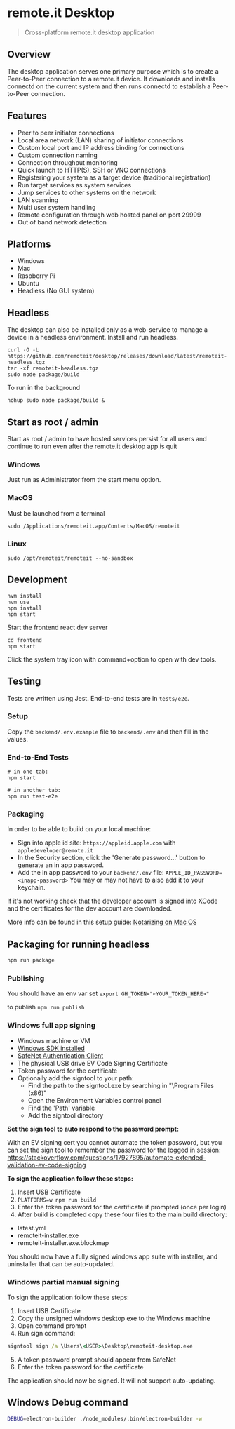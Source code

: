 # remote.it Desktop

> Cross-platform remote.it desktop application

## Overview

The desktop application serves one primary purpose which is to create a Peer-to-Peer connection to a remote.it device. It downloads and installs connectd on the current system and then runs connectd to establish a Peer-to-Peer connection.

## Features

- Peer to peer initiator connections
- Local area network (LAN) sharing of initiator connections
- Custom local port and IP address binding for connections
- Custom connection naming
- Connection throughput monitoring
- Quick launch to HTTP(S), SSH or VNC connections
- Registering your system as a target device (traditional registration)
- Run target services as system services
- Jump services to other systems on the network
- LAN scanning
- Multi user system handling
- Remote configuration through web hosted panel on port 29999
- Out of band network detection

## Platforms

- Windows
- Mac
- Raspberry Pi
- Ubuntu
- Headless (No GUI system)

## Headless

The desktop can also be installed only as a web-service to manage a device in a headless environment. Install and run headless.

```shell
curl -O -L https://github.com/remoteit/desktop/releases/download/latest/remoteit-headless.tgz
tar -xf remoteit-headless.tgz
sudo node package/build
```

To run in the background

```shell
nohup sudo node package/build &
```

## Start as root / admin

Start as root / admin to have hosted services persist for all users and continue to run even after the remote.it desktop app is quit

### Windows

Just run as Administrator from the start menu option.

### MacOS

Must be launched from a terminal

```shell
sudo /Applications/remoteit.app/Contents/MacOS/remoteit
```

### Linux

```shell
sudo /opt/remoteit/remoteit --no-sandbox
```

## Development

```shell
nvm install
nvm use
npm install
npm start
```

Start the frontend react dev server

```shell
cd frontend
npm start
```

Click the system tray icon with command+option to open with dev tools.

## Testing

Tests are written using Jest. End-to-end tests are in `tests/e2e`.

### Setup

Copy the `backend/.env.example` file to `backend/.env` and then fill in the values.

### End-to-End Tests

```shell
# in one tab:
npm start

# in another tab:
npm run test-e2e
```

### Packaging

In order to be able to build on your local machine:

- Sign into apple id site: `https://appleid.apple.com` with `appledeveloper@remote.it`
- In the Security section, click the 'Generate password...' button to generate an in app password.
- Add the in app password to your `backend/.env` file:
  `APPLE_ID_PASSWORD=<inapp-password>`
  You may or may not have to also add it to your keychain.

If it's not working check that the developer account is signed into XCode and the certificates for the dev account are downloaded.

More info can be found in this setup guide: [Notarizing on Mac OS](https://kilianvalkhof.com/2019/electron/notarizing-your-electron-application/)

## Packaging for running headless

```cmd
npm run package
```

### Publishing

You should have an env var set `export GH_TOKEN="<YOUR_TOKEN_HERE>"`

to publish `npm run publish`

<!-- "release": "build -p always",  -->

### Windows full app signing

- Windows machine or VM
- [Windows SDK installed](https://developer.microsoft.com/en-us/windows/downloads/windows-10-sdk)
- [SafeNet Authentication Client](https://support.comodo.com/index.php?/Knowledgebase/Article/View/1211/106/safenet-download-for-ev-codesigning-certificates)
- The physical USB drive EV Code Signing Certificate
- Token password for the certificate
- Optionally add the signtool to your path:
  - Find the path to the signtool.exe by searching in "\Program Files (x86)"
  - Open the Environment Variables control panel
  - Find the 'Path' variable
  - Add the signtool directory

**Set the sign tool to auto respond to the password prompt:**

With an EV signing cert you cannot automate the token password, but you can set the sign tool to remember the password for the logged in session: https://stackoverflow.com/questions/17927895/automate-extended-validation-ev-code-signing

**To sign the application follow these steps:**

1. Insert USB Certificate
2. `PLATFORMS=w npm run build`
3. Enter the token password for the certificate if prompted (once per login)
4. After build is completed copy these four files to the main build directory:

- latest.yml
- remoteit-installer.exe
- remoteit-installer.exe.blockmap

You should now have a fully signed windows app suite with installer, and uninstaller that can be auto-updated.

### Windows partial manual signing

To sign the application follow these steps:

1. Insert USB Certificate
2. Copy the unsigned windows desktop exe to the Windows machine
3. Open command prompt
4. Run sign command:

```cmd
signtool sign /a \Users\<USER>\Desktop\remoteit-desktop.exe
```

5. A token password prompt should appear from SafeNet
6. Enter the token password for the certificate

The application should now be signed. It will not support auto-updating.

## Windows Debug command

```bash
DEBUG=electron-builder ./node_modules/.bin/electron-builder -w
```
